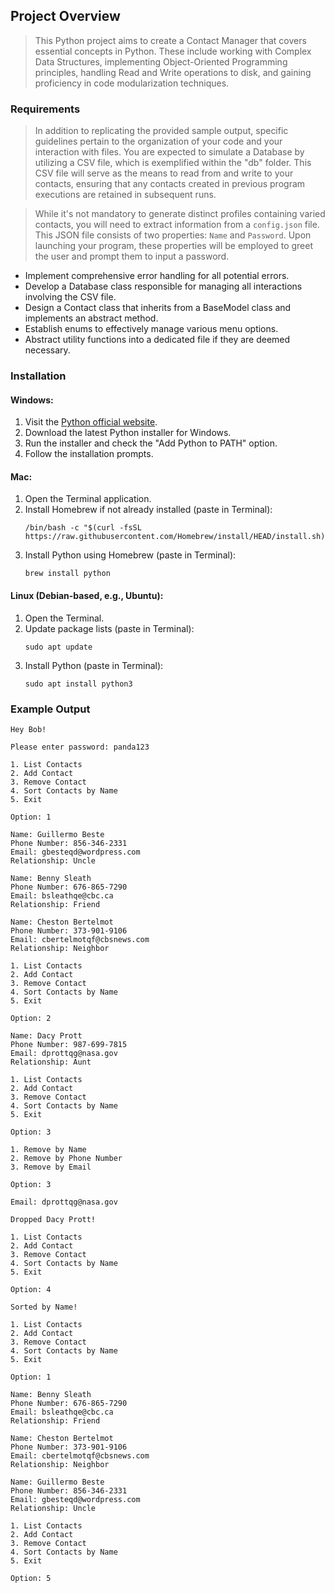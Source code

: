 ## Project Overview

> This Python project aims to create a Contact Manager that covers essential concepts in Python. These include working with Complex Data Structures, implementing Object-Oriented Programming principles, handling Read and Write operations to disk, and gaining proficiency in code modularization techniques.

### Requirements

> In addition to replicating the provided sample output, specific guidelines pertain to the organization of your code and your interaction with files. You are expected to simulate a Database by utilizing a CSV file, which is exemplified within the "db" folder. This CSV file will serve as the means to read from and write to your contacts, ensuring that any contacts created in previous program executions are retained in subsequent runs.

> While it's not mandatory to generate distinct profiles containing varied contacts, you will need to extract information from a `config.json` file. This JSON file consists of two properties: `Name` and `Password`. Upon launching your program, these properties will be employed to greet the user and prompt them to input a password.

- Implement comprehensive error handling for all potential errors.
- Develop a Database class responsible for managing all interactions involving the CSV file.
- Design a Contact class that inherits from a BaseModel class and implements an abstract method.
- Establish enums to effectively manage various menu options.
- Abstract utility functions into a dedicated file if they are deemed necessary.

### Installation

#### Windows:

1. Visit the [Python official website](https://www.python.org/downloads/).
2. Download the latest Python installer for Windows.
3. Run the installer and check the "Add Python to PATH" option.
4. Follow the installation prompts.

#### Mac:

1. Open the Terminal application.
2. Install Homebrew if not already installed (paste in Terminal):
   ```
   /bin/bash -c "$(curl -fsSL https://raw.githubusercontent.com/Homebrew/install/HEAD/install.sh)"
   ```
3. Install Python using Homebrew (paste in Terminal):
   ```
   brew install python
   ```

#### Linux (Debian-based, e.g., Ubuntu):

1. Open the Terminal.
2. Update package lists (paste in Terminal):
   ```
   sudo apt update
   ```
3. Install Python (paste in Terminal):
   ```
   sudo apt install python3
   ```

### Example Output

```
Hey Bob!

Please enter password: panda123

1. List Contacts
2. Add Contact
3. Remove Contact
4. Sort Contacts by Name
5. Exit

Option: 1

Name: Guillermo Beste
Phone Number: 856-346-2331
Email: gbesteqd@wordpress.com
Relationship: Uncle

Name: Benny Sleath
Phone Number: 676-865-7290
Email: bsleathqe@cbc.ca
Relationship: Friend

Name: Cheston Bertelmot
Phone Number: 373-901-9106
Email: cbertelmotqf@cbsnews.com
Relationship: Neighbor

1. List Contacts
2. Add Contact
3. Remove Contact
4. Sort Contacts by Name
5. Exit

Option: 2

Name: Dacy Prott
Phone Number: 987-699-7815
Email: dprottqg@nasa.gov
Relationship: Aunt

1. List Contacts
2. Add Contact
3. Remove Contact
4. Sort Contacts by Name
5. Exit

Option: 3

1. Remove by Name
2. Remove by Phone Number
3. Remove by Email

Option: 3

Email: dprottqg@nasa.gov

Dropped Dacy Prott!

1. List Contacts
2. Add Contact
3. Remove Contact
4. Sort Contacts by Name
5. Exit

Option: 4

Sorted by Name!

1. List Contacts
2. Add Contact
3. Remove Contact
4. Sort Contacts by Name
5. Exit

Option: 1

Name: Benny Sleath
Phone Number: 676-865-7290
Email: bsleathqe@cbc.ca
Relationship: Friend

Name: Cheston Bertelmot
Phone Number: 373-901-9106
Email: cbertelmotqf@cbsnews.com
Relationship: Neighbor

Name: Guillermo Beste
Phone Number: 856-346-2331
Email: gbesteqd@wordpress.com
Relationship: Uncle

1. List Contacts
2. Add Contact
3. Remove Contact
4. Sort Contacts by Name
5. Exit

Option: 5
```
